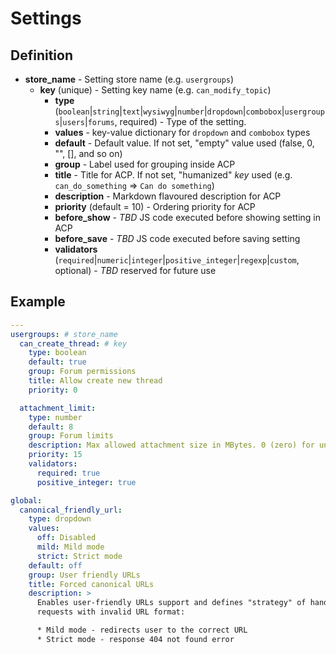 Settings
========


Definition
----------

- **store_name** - Setting store name (e.g. `usergroups`)
    - **key** (unique) - Setting key name (e.g. `can_modify_topic`)
        - **type**
          (`boolean`|`string`|`text`|`wysiwyg`|`number`|`dropdown`|`combobox`|`usergroups`|`users`|`forums`,
          required) - Type of the setting.
        - **values** - key-value dictionary for `dropdown` and `combobox` types
        - **default** - Default value. If not set, "empty" value used (false, 0, "", [], and so on)
        - **group** - Label used for grouping inside ACP
        - **title** - Title for ACP. If not set, "humanized" *key* used (e.g.
          `can_do_something` => `Can do something`)
        - **description** - Markdown flavoured description for ACP
        - **priority** (default = 10) - Ordering priority for ACP
        - **before_show** - *TBD* JS code executed before showing setting in ACP
        - **before_save** - *TBD* JS code executed before saving setting
        - **validators**
          (`required`|`numeric`|`integer`|`positive_integer`|`regexp`|`custom`,
          optional) - *TBD* reserved for future use


Example
-------

``` yaml
---
usergroups: # store_name
  can_create_thread: # key
    type: boolean
    default: true
    group: Forum permissions
    title: Allow create new thread
    priority: 0

  attachment_limit:
    type: number
    default: 8
    group: Forum limits
    description: Max allowed attachment size in MBytes. 0 (zero) for unlimited.
    priority: 15
    validators:
      required: true
      positive_integer: true

global:
  canonical_friendly_url:
    type: dropdown
    values:
      off: Disabled
      mild: Mild mode
      strict: Strict mode
    default: off
    group: User friendly URLs
    title: Forced canonical URLs
    description: >
      Enables user-friendly URLs support and defines "strategy" of handling
      requests with invalid URL format:

      * Mild mode - redirects user to the correct URL
      * Strict mode - response 404 not found error
```
